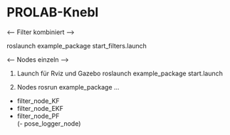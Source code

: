 # PROLAB-Knebl






<--  Filter kombiniert -->

roslaunch example_package start_filters.launch 





<--  Nodes einzeln -->

1. Launch für Rviz und Gazebo
roslaunch example_package start.launch

2. Nodes
rosrun example_package ...
- filter_node_KF    
- filter_node_EKF   
- filter_node_PF   
(- pose_logger_node)

